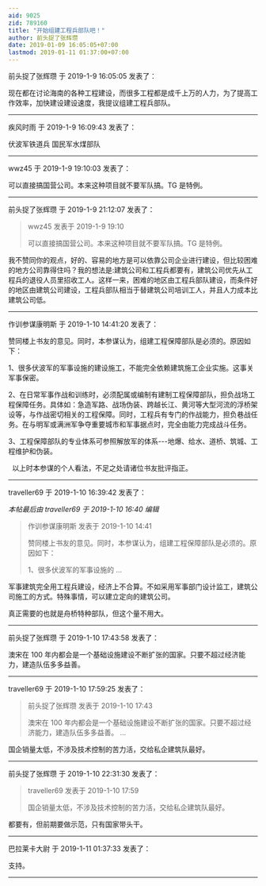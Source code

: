 ```yaml
---
aid: 9025
zid: 789160
title: "开始组建工程兵部队吧！"
author: 前头捉了张辉瓒
date: 2019-01-09 16:05:05+07:00
lastmod: 2019-01-11 01:37:00+07:00
---
```


前头捉了张辉瓒 于 2019-1-9 16:05:05 发表了：

现在都在讨论海南的各种工程建设，而很多工程都是成千上万的人力，为了提高工作效率，加快建设建设速度，我提议组建工程兵部队。

---

疾风时雨 于 2019-1-9 16:09:43 发表了：

伏波军铁道兵 国民军水煤部队

---

wwz45 于 2019-1-9 19:10:03 发表了：

可以直接搞国营公司。本来这种项目就不要军队搞。TG 是特例。

---

前头捉了张辉瓒 于 2019-1-9 21:12:07 发表了：

> wwz45 发表于 2019-1-9 19:10
>
> 可以直接搞国营公司。本来这种项目就不要军队搞。TG 是特例。

我不赞同你的观点，好的、容易的地方是可以依靠公司企业进行建设，但比较困难的地方公司靠得住吗？我的想法是:建筑公司和工程兵都要有，建筑公司优先从工程兵的退役人员里招收工人。这样一来，困难的地区由工程兵部队建设，而条件好的地区由建筑公司建设，工程兵部队相当于替建筑公司培训工人，并且人力成本比建筑公司低。

---

作训参谋康明斯 于 2019-1-10 14:41:20 发表了：

赞同楼上书友的意见。同时，本参谋认为，组建工程保障部队是必须的。原因如下：

1、很多伏波军的军事设施的建设施工，不能完全依赖建筑施工企业实施。这事关军事保密。

2、在日常军事作战和训练时，必须配属或编制有建制工程保障部队，担负战场工程保障任务。具体如：急造军路、战场伪装、跨越长江、黄河等大型河流的浮桥架设等，与作战密切相关的工程保障。同时，工程兵有专门的作战能力，担负巷战任务。在与明军或满洲军争夺重要城市和军事据点时，完全由能力完成战斗任务。

3、工程保障部队的专业体系可参照解放军的体系---地爆、给水、道桥、筑城、工程维护和伪装。

&nbsp;&nbsp;以上时本参谋的个人看法，不足之处请诸位书友批评指正。

---

traveller69 于 2019-1-10 16:39:42 发表了：

_本帖最后由 traveller69 于 2019-1-10 16:40 编辑_

> 作训参谋康明斯 发表于 2019-1-10 14:41
>
> 赞同楼上书友的意见。同时，本参谋认为，组建工程保障部队是必须的。原因如下：
>
> 1、很多伏波军的军事设施的 ...

军事建筑完全用工程兵建设，经济上不合算。不如采用军事部门设计监工，建筑公司施工的方式。特殊事情，可以建立定向的建筑公司。

真正需要的也就是舟桥特种部队，但这个量不用大。

---

前头捉了张辉瓒 于 2019-1-10 17:43:58 发表了：

澳宋在 100 年内都会是一个基础设施建设不断扩张的国家。只要不超过经济能力，建造队伍多多益善。

---

traveller69 于 2019-1-10 17:59:25 发表了：

> 前头捉了张辉瓒 发表于 2019-1-10 17:43
>
> 澳宋在 100 年内都会是一个基础设施建设不断扩张的国家。只要不超过经济能力，建造队伍多多益善。 ...

国企销量太低，不涉及技术控制的苦力活，交给私企建筑队最好。

---

前头捉了张辉瓒 于 2019-1-10 22:31:30 发表了：

> traveller69 发表于 2019-1-10 17:59
>
> 国企销量太低，不涉及技术控制的苦力活，交给私企建筑队最好。

都要有，但前期要做示范，只有国家带头干。

---

巴拉莱卡大尉 于 2019-1-11 01:37:33 发表了：

支持。

---
